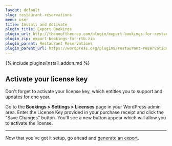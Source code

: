 ```yaml
---
layout: default
slug: restaurant-reservations
menu: user
title: Install and Activate
plugin_title: Export Bookings
plugin_url: http://themeofthecrop.com/plugin/export-bookings-for-restaurant-reservations/
plugin_zip: export-bookings-for-rtb.zip
plugin_parent: Restaurant Reservations
plugin_parent_url: https://wordpress.org/plugins/restaurant-reservations/
---
```

{% include plugins/install_addon.md %}

## Activate your license key

Don't forget to activate your license key, which entitles you to support and updates for one year.

Go to the **Bookings > Settings > Licenses** page in your WordPress admin area. Enter the License Key provided in your purchase receipt and click the "Save Changes" button. You'll see a new button appear which will allow you to activate the license.

---

Now that you've got it setup, go ahead and [generate an export](export).
